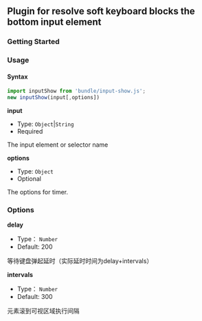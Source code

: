 ## Plugin for resolve soft keyboard blocks the bottom input element

### Getting Started

### Usage

#### Syntax
```js
import inputShow from 'bundle/input-show.js';
new inputShow(input[,options])
```

**input**

* Type: `Object`|`String`
* Required

The input element or selector name

**options**

* Type: `Object`
* Optional

The options for timer. 

### Options

**delay**
* Type： `Number`
* Default: 200

等待键盘弹起延时（实际延时时间为delay+intervals）

**intervals**
* Type： `Number`
* Default: 300

元素滚到可视区域执行间隔


